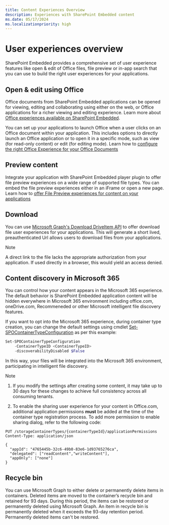 ```yaml
---
title: Content Experiences Overview
description: Experiences with SharePoint Embedded content
ms.date: 05/17/2024
ms.localizationpriority: high
---
```


# User experiences overview

SharePoint Embedded provides a comprehensive set of user experience features like open & edit of Office files, file preview or in-app search that you can use to build the right user experiences for your applications.


## Open & edit using Office

Office documents from SharePoint Embedded applications can be opened for viewing, editing and collaborating using either on the web, or Office applications for a richer viewing and editing experience. Learn more about [Office experiences available on SharePoint Embedded](./office-experience.md).

You can set up your applications to launch Office when a user clicks on an Office document within your application. This includes options to directly launch an Office application or to open it in a specific mode, such as view (for read-only content) or edit (for editing mode). Learn how to [configure the right Office Experience for your Office Documents](../../tutorials/launch-experience.md)

## Preview content

Integrate your application with SharePoint Embedded player plugin to offer file preview experiences on a wide range of supported file types. You can embed the file preview experiences either in an iFrame or open a new page. Learn how to [offer File Preview experiences for content on your applications](../../tutorials/using-file-preview.md)

## Download

You can use [Microsoft Graph's Download DriveItem API](/graph/api/driveitem-get-content) to offer download file user experiences for your applications. This will generate  a short lived, preauthenticated Url allows users to download files from your applications.

> [!note]
>A direct link to the file lacks the appropriate authorization from your application. If used directly in a browser, this would yield an access denied.

## Content discovery in Microsoft 365

You can control how your content appears in the Microsoft 365 experience. The default behavior is SharePoint Embedded application content will be hidden everywhere in Microsoft 365 environment including office.com, oneDrive.com, Recommeneded or other Microsoft intelligent file discovery features. 

If you want to opt into the Microsoft 365 experience, during container type creation, you can change the default settings using cmdlet [Set-SPOContainerTypeConfiguration](../admin-exp/developer-admin/dev-admin.md#container-type-configuration-properties) as per this example:
```powershell
Set-SPOContainerTypeConfiguration
    -ContainerTypeID <ContainerTypeID>
    -discoverabilityDisabled $False
```
In this way, your files will be integrated into the Microsoft 365 environment, participating in intelligent file discovery.

> [!note]
>1. If you modify the settings after creating some content, it may take up to 30 days for these changes to achieve full consistency across all consuming tenants.
> 
> 2. To enable the sharing user experience for your content in Office.com, additional application permissions **must** be added at the time of the container type registration process. To add more permission to enable sharing dialog, refer to the following code:

```http
PUT /storageContainerTypes/{containerTypeId}/applicationPermissions
Content-Type: application/json

{
  "appId": "4765445b-32c6-49b0-83e6-1d93765276ca",
  "delegated": ["readContent","writeContent"],
  "appOnly": ["none"]
}
```

## Recycle bin

You can use Microsoft Graph to either delete or permanently delete items in containers. Deleted items are moved to the container’s recycle bin and retained for 93 days. During this period, the items can be restored or permanently deleted using Microsoft Graph. An item in recycle bin is permanently deleted when it exceeds the 93-day retention period. Permanently deleted items can't be restored.
